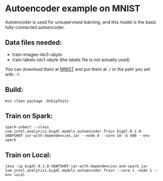 # Autoencoder example on MNIST

Autoencoder is used for unsupervised learning, and this model is the basic fully-connected autoencoder.

## Data files needed:

- train-images-idx3-ubyte
- train-labels-idx1-ubyte (the labels file is not actually used)

You can download them at [MNIST](http://yann.lecun.com/exdb/mnist/) and put them at ./ or the path you set with `-f`.

## Build:

`mvn clean package -DskipTests`

## Train on Spark:

`spark-submit --class com.intel.analytics.bigdl.models.autoencoder.Train bigdl-0.1.0-SNAPSHOT-jar-with-dependencies.jar --node 8 --core 10 -b 400 --env spark`

## Train on Local:

`java -cp bigdl-0.1.0-SNAPSHOT-jar-with-dependencies-and-spark.jar com.intel.analytics.bigdl.models.autoencoder.Train --core 1 -node 1 --env local`

